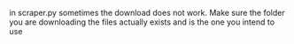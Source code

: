 in scraper.py sometimes the download does not work.
Make sure the folder you are downloading the files actually exists and is the one you intend to use
